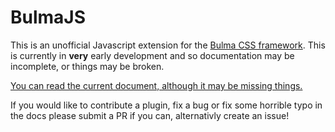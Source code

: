 BulmaJS
========
This is an unofficial Javascript extension for the [Bulma CSS framework](http://bulma.io). This is currently in **very** early development and so documentation may be incomplete, or things may be broken.

[You can read the current document, although it may be missing things.](https://vizuaalog.github.io/BulmaJS/)

If you would like to contribute a plugin, fix a bug or fix some horrible typo in the docs please submit a PR if you can, alternativly create an issue!
